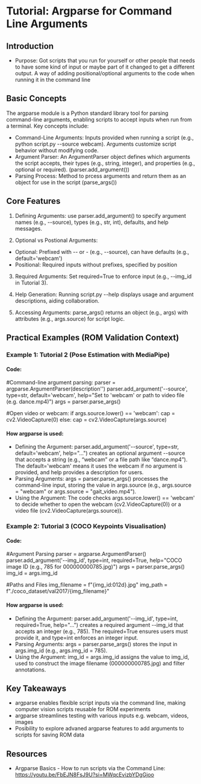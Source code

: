 # Tutorial: Argparse for Command Line Arguments

## Introduction
- Purpose: Got scripts that you run for yourself or other people that needs to have some kind of input or maybe part of it changed to get a different output. A way of adding positional/optional arguments to the code when running it in the command line 

## Basic Concepts
The argparse module is a Python standard library tool for parsing command-line arguments, enabling scripts to accept inputs when run from a terminal. Key concepts include:
- Command-Line Arguments: Inputs provided when running a script (e.g., python script.py --source webcam). Arguments customize script behavior without modifying code.
- Argument Parser: An ArgumentParser object defines which arguments the script accepts, their types (e.g., string, integer), and properties (e.g., optional or required). (parser.add_argument())
- Parsing Process: Method to prcess arguments and return them as an object for use in the script (parse_args())

## Core Features
1. Defining Arguments: use parser.add_argument() to specify argument names (e.g., --source), types (e.g., str, int), defaults, and help messages.

2. Optional vs Postional Arguments:
- Optional: Prefixed with -- or - (e.g., --source), can have defaults (e.g., default='webcam')
- Positional: Required inputs without prefixes, specified by position

3. Required Arguments: Set required=True to enforce input (e.g., --img_id in Tutorial 3).

4. Help Generation: Running script.py --help displays usage and argument descriptions, aiding collaboration.

5. Accessing Arguments: parse_args() returns an object (e.g., args) with attributes (e.g., args.source) for script logic.

## Practical Examples (ROM Validation Context)

### Example 1: Tutorial 2 (Pose Estimation with MediaPipe)
#### Code:
#Command-line argument parsing:
parser = argparse.ArgumentParser(description'')
parser.add_argument('--source', type=str, default='webcam', help="Set to 'webcam' or path to video file (e.g. dance.mp4)")
args = parser.parse_args()

#Open video or webcam:
if args.source.lower() == 'webcam':
    cap = cv2.VideoCapture(0)
else:
    cap = cv2.VideoCapture(args.source)

#### How argparse is used:
- Defining the Argument: parser.add_argument('--source', type=str, default='webcam', help="...") creates an optional argument --source that accepts a string (e.g., “webcam” or a file path like “dance.mp4”). The default='webcam' means it uses the webcam if no argument is provided, and help provides a description for users.
- Parsing Arguments: args = parser.parse_args() processes the command-line input, storing the value in args.source (e.g., args.source = "webcam" or args.source = "gait_video.mp4").
- Using the Argument: The code checks args.source.lower() == 'webcam' to decide whether to open the webcam (cv2.VideoCapture(0)) or a video file (cv2.VideoCapture(args.source)).

### Example 2: Tutorial 3 (COCO Keypoints Visualisation)
#### Code:
#Argument Parsing
parser = argparse.ArgumentParser()
parser.add_argument('--img_id', type=int, required=True, help="COCO image ID (e.g., 785 for 000000000785.jpg)")
args = parser.parse_args()
img_id = args.img_id

#Paths and Files
img_filename = f"{img_id:012d}.jpg"
img_path = f"./coco_dataset/val2017/{img_filename}"

#### How argparse is used:
- Defining the Argument: parser.add_argument('--img_id', type=int, required=True, help="...") creates a required argument --img_id that accepts an integer (e.g., 785). The required=True ensures users must provide it, and type=int enforces an integer input.
- Parsing Arguments: args = parser.parse_args() stores the input in args.img_id (e.g., args.img_id = 785).
- Using the Argument: img_id = args.img_id assigns the value to img_id, used to construct the image filename (000000000785.jpg) and filter annotations.


## Key Takeaways
- argparse enables flexible script inputs via the command line, making computer vision scripts reusable for ROM experiments
- argparse streamlines testing with various inputs e.g. webcam, videos, images
- Posibility to explore advaned argparse features to add arguments to scripts for saving ROM data


## Resources
- Argparse Basics - How to run scripts via the Command Line: https://youtu.be/FbEJN8FsJ9U?si=MWqcEvizbYDgGjoo 
